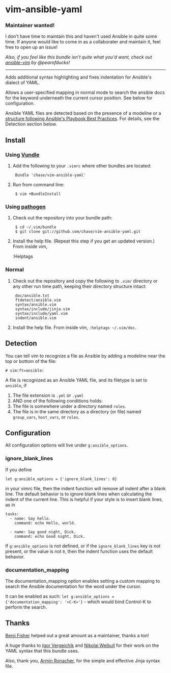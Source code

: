 # vim-ansible-yaml

### Maintainer wanted!
I don't have time to maintain this and haven't used Ansible in quite some time. If anyone would like to come in as a collaborater and maintain it, feel free to open up an issue!

*Also, if you feel like this bundle isn't quite what you'd want, check out [ansible-vim](https://github.com/pearofducks/ansible-vim) by @pearofducks!*

---

Adds additional syntax highlighting and fixes indentation for Ansible's dialect of YAML.

Allows a user-specified mapping in normal mode to search the ansible docs for the keyword underneath the current
cursor position. See below for configuration.

Ansible YAML files are detected based on the presence of a modeline or a
[structure following Ansible's Playbook Best Practices](http://docs.ansible.com/ansible/latest/playbooks_best_practices.html#directory-layout).
For details, see the Detection section below.

## Install

### Using [Vundle](https://github.com/gmarik/vundle)

1. Add the following to your `.vimrc` where other bundles are located:
       
		Bundle 'chase/vim-ansible-yaml'

2. Run from command line:

		$ vim +BundleInstall

### Using [pathogen](https://github.com/tpope/vim-pathogen)

1. Check out the repository into your bundle path:

        $ cd ~/.vim/bundle
        $ git clone git://github.com/chase/vim-ansible-yaml.git

2. Install the help file. (Repeat this step if you get an updated version.) From inside vim,

	:Helptags

### Normal

1. Check out the repository and copy the following to `.vim/` directory or any
   other run time path, keeping their directory structure intact:

		doc/ansible.txt
		ftdetect/ansible.vim
		syntax/ansible.vim
		syntax/include/jinja.vim
		syntax/include/yaml.vim
		indent/ansible.vim

2. Install the help file.  From inside vim,  `:helptags ~/.vim/doc`.

## Detection

You can tell vim to recognize a file as Ansible by adding a modeline near the top or bottom of the file:
```
# vim:ft=ansible:
```

A file is recognized as an Ansible YAML file, and its filetype is set to `ansible`, if

1. The file extension is `.yml` or `.yaml`
2. AND one of the following conditions holds:
  1. The file is somewhere under a directory named `roles`.
  2. The file is in the same directory as a directory (or file) named `group_vars`, `host_vars`, or `roles`.

## Configuration

All configuration options will live under `g:ansible_options`.

### ignore_blank_lines

If you define

    let g:ansible_options = {'ignore_blank_lines': 0}

in your vimrc file, then the indent function will remove all indent after a blank line. The default behavior is to ignore blank lines when calculating the indent of the current line. This is helpful if your style is to insert blank lines, as in

```
tasks:
  - name: Say hello.
    command: echo Hello, world.

  - name: Say good night, Dick.
    command: echo Good night, Dick.
```

If `g:ansible_options` is not defined, or if the `ignore_blank_lines` key is not present, or the value is not `0`, then the indent function uses the default behavior.

### documentation_mapping

The documentation_mapping option enables setting a custom mapping to search the Ansible documentation for the word under the cursor.

It can be enabled as such: `let g:ansible_options = {'documentation_mapping': '<C-K>'}` - which would bind Control-K to perform the search.

## Thanks
[Benji Fisher](https://github.com/benjifisher) helped out a great amount as a maintainer, thanks a ton!

A huge thanks to [Igor Vergeichik](mailto:iverg@mail.ru) and [Nikolai Weibull](https://github.com/now) for their work on the YAML syntax that this bundle uses.

Also, thank you, [Armin Ronacher](https://github.com/mitsuhiko), for the
simple and effective Jinja syntax file.
